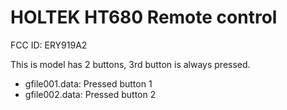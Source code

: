 # HOLTEK HT680 Remote control

FCC ID: ERY919A2

This is model has 2 buttons, 3rd button is always pressed.


* gfile001.data: Pressed button 1
* gfile002.data: Pressed button 2

